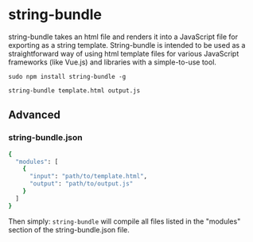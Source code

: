 # string-bundle

string-bundle takes an html file and renders it into a JavaScript file for exporting as a string template. String-bundle is intended to be used as a straightforward way of using html template files for various JavaScript frameworks (like Vue.js) and libraries with a simple-to-use tool.

`sudo npm install string-bundle -g`

`string-bundle template.html output.js`

## Advanced

### string-bundle.json
``` bash
{
  "modules": [
    {
      "input": "path/to/template.html",
      "output": "path/to/output.js"
    }
  ]
}
```
Then simply: `string-bundle` will compile all files listed in the "modules" section of the string-bundle.json file.
